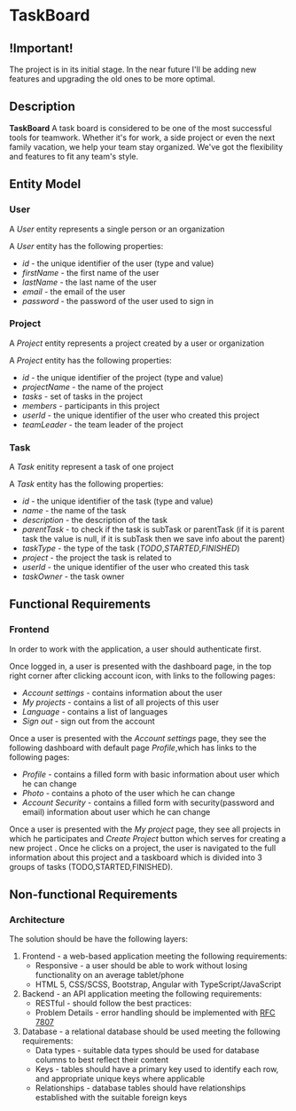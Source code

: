 # TaskBoard

## !Important!
The project is in its initial stage. In the near future I'll be adding new features and upgrading the old ones to be more optimal.


## Description

**TaskBoard** A task board is considered to be one of the most successful tools for teamwork. 
Whether it's for work, a side project or even the next family vacation, we help your team stay organized. We've got the flexibility and features to fit any team's style.

## Entity Model

### User

A *User* entity represents a single person or an organization 

A *User* entity has the following properties:

- *id* - the unique identifier of the user (type and value)
- *firstName* - the first name of the user
- *lastName* - the last name of the user
- *email* - the email of the user
- *password* - the password of the user used to sign in

### Project

A *Project* entity represents a project created by a user or organization 

A *Project* entity has the following properties:

- *id* - the unique identifier of the project (type and value)
- *projectName* - the name of the project
- *tasks* - set of tasks in the project
- *members* - participants in this project
- *userId* - the unique identifier of the user who created this project
- *teamLeader* - the team leader of the project

### Task

A *Task* enitity represent a task of one project

A *Task* entity has the following properties:

- *id* - the unique identifier of the task (type and value)
- *name* - the name of the task
- *description* - the description of the task
- *parentTask* - to check if the task is subTask or parentTask (if it is parent task the value is null, if it is subTask then we save info about the parent)
- *taskType* - the type of the task (*TODO*,*STARTED*,*FINISHED*)
- *project* - the project the task is related to
- *userId* - the unique identifier of the user who created this task
- *taskOwner* - the task owner

## Functional Requirements

### Frontend

In order to work with the application, a user should authenticate first.

Once logged in, a user is presented with the dashboard page, in the top right corner after clicking account icon, with links to the following pages:

- *Account settings* - contains information about the user
- *My projects* - contains a list of all projects of this user
- *Language* - contains a list of languages 
- *Sign out* - sign out from the account

Once a user is presented with the *Account settings* page, they see the following dashboard with default page *Profile*,which has links to the following pages:

- *Profile* - contains a filled form with basic information about user which he can change
- *Photo* - contains a photo of the user which he can change
- *Account Security* - contains a filled form with security(password and email) information about user which he can change

Once a user is presented with the *My project* page, they see all projects in which he participates and *Create Project* button which serves for creating a new project . 
Once he clicks on a project, the user is navigated to the full information about this project and a taskboard which is divided into 3 groups of tasks (TODO,STARTED,FINISHED).

## Non-functional Requirements

### Architecture

The solution should be have the following layers:

1. Frontend - a web-based application meeting the following requirements:
	- Responsive - a user should be able to work without losing functionality on an average tablet/phone
	- HTML 5, CSS/SCSS, Bootstrap, Angular with TypeScript/JavaScript
2. Backend - an API application meeting the following requirements:
	- RESTful - should follow the best practices:
	- Problem Details - error handling should be implemented with [RFC 7807](https://tools.ietf.org/html/rfc7807)
3. Database - a relational database should be used meeting the following requirements:
	- Data types - suitable data types should be used for database columns to best reflect their content
	- Keys - tables should have a primary key used to identify each row, and appropriate unique keys where applicable
	- Relationships - database tables should have relationships established with the suitable foreign keys
